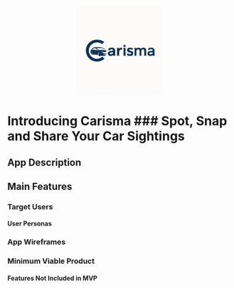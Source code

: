 <div align="center">
  <img src="Carisma.png" alt="Carisma Logo" width="200"/>
</div>

# Introducing Carisma ### Spot, Snap and Share Your Car Sightings

## App Description


## Main Features


### Target Users

#### User Personas

### App Wireframes

### Minimum Viable Product 

#### Features Not Included in MVP
